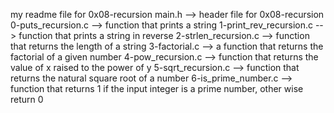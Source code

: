 my readme file for 0x08-recursion
main.h --> header file for 0x08-recursion
0-puts_recursion.c --> function that prints a string
1-print_rev_recursion.c --> function that prints a string in reverse
2-strlen_recursion.c --> function that returns the length of a string
3-factorial.c --> a function that returns the factorial of a given number
4-pow_recursion.c --> function that returns the value of x raised to the power of y
5-sqrt_recursion.c --> function that returns the natural square root of a number
6-is_prime_number.c --> function that returns 1 if the input integer is a prime number, other wise return 0
